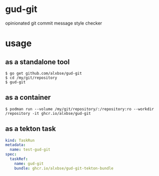 # gud-git

opinionated git commit message style checker

# usage

## as a standalone tool

```console
$ go get github.com/alxbse/gud-git
$ cd /my/git/repository
$ gud-git
```

## as a container

```console
$ podman run --volume /my/git/repository/:/repository:ro --workdir /repository -it ghcr.io/alxbse/gud-git
```

## as a tekton task

```yaml
kind: TaskRun
metadata:
  name: test-gud-git
spec:
  taskRef:
    name: gud-git
    bundle: ghcr.io/alxbse/gud-git-tekton-bundle
```
